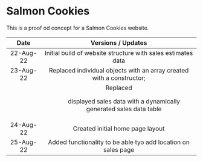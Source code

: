 # Salmon Cookies

This is a proof od concept for a Salmon Cookies website.

|   Date    |                                Versions / Updates                                |
| :-------: | :------------------------------------------------------------------------------: |
| 22-Aug-22 |           Initial build of website structure with sales estimates data           |
| 23-Aug-22 |      Replaced individual objects with an array created with a constructor;       |
|           | Replaced <ul> displayed sales data with a dynamically generated sales data table |
| 24-Aug-22 |                         Created initial home page layout                         |
| 25-Aug-22 |          Added functionality to be able tyo add location on sales page           |
